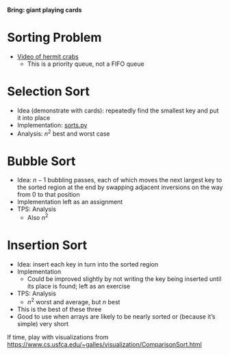 **Bring: giant playing cards**

# Sorting Problem
* [Video of hermit crabs](https://www.youtube.com/watch?v=f1dnocPQXDQ)
  * This is a priority queue, not a FIFO queue

# Selection Sort
* Idea (demonstrate with cards): repeatedly find the smallest key and put it into place
* Implementation: [sorts.py](../src/sorts.py)
* Analysis: $n^2$ best and worst case

# Bubble Sort
* Idea: $n-1$ bubbling passes, each of which moves the next largest key to the sorted region at the end by swapping adjacent inversions on the way from 0 to that position
* Implementation left as an assignment
* TPS: Analysis 
  * Also $n^2$

# Insertion Sort
* Idea: insert each key in turn into the sorted region
* Implementation
  * Could be improved slightly by not writing the key being inserted until its place is found; left as an exercise
* TPS: Analysis
  * $n^2$ worst and average, but $n$ best
* This is the best of these three
* Good to use when arrays are likely to be nearly sorted or (because it’s simple) very short

If time, play with visualizations from
https://www.cs.usfca.edu/~galles/visualization/ComparisonSort.html

